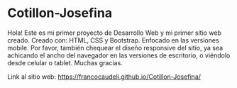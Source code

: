 # Cotillon-Josefina

Hola!
Este es mi primer proyecto de Desarrollo Web y mi primer sitio web creado.
Creado con: HTML, CSS y Bootstrap.
Enfocado en las versiones mobile. Por favor, también chequear el diseño responsive del sitio, ya sea achicando el ancho del navegador en las versiones de escritorio, o viéndolo desde celular o tablet. Muchas gracias. 

Link al sitio web:
https://francocaudeli.github.io/Cotillon-Josefina/
